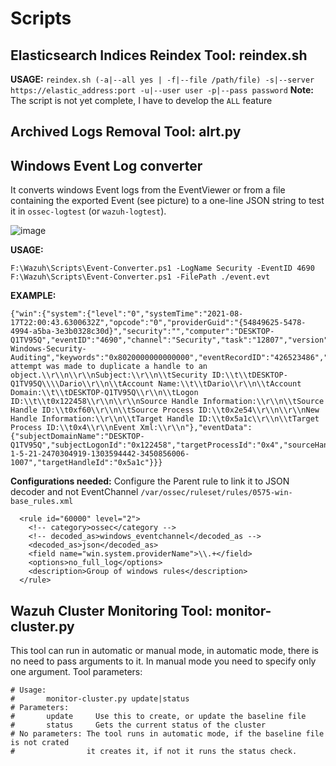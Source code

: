 # Scripts

## Elasticsearch Indices Reindex Tool: reindex.sh
**USAGE:** `reindex.sh (-a|--all yes | -f|--file /path/file) -s|--server https://elastic_address:port -u|--user user -p|--pass password`
**Note:** The script is not yet complete, I have to develop the `ALL` feature

## Archived Logs Removal Tool: alrt.py

## Windows Event Log converter
It converts windows Event logs from the EventViewer or from a file containing the exported Event (see picture) to a one-line JSON string to test it in `ossec-logtest` (or `wazuh-logtest`).

![image](https://user-images.githubusercontent.com/37050249/129812061-7bc1e2ed-b081-441b-8260-78a0f4bd789f.png)

**USAGE:**
```
F:\Wazuh\Scripts\Event-Converter.ps1 -LogName Security -EventID 4690
F:\Wazuh\Scripts\Event-Converter.ps1 -FilePath ./event.evt
```

**EXAMPLE:**
```
{"win":{"system":{"level":"0","systemTime":"2021-08-17T22:00:43.6300632Z","opcode":"0","providerGuid":"{54849625-5478-4994-a5ba-3e3b0328c30d}","security":"","computer":"DESKTOP-Q1TV95Q","eventID":"4690","channel":"Security","task":"12807","version":"0","correlation":"","severityValue":"Information","providerName":"Microsoft-Windows-Security-Auditing","keywords":"0x8020000000000000","eventRecordID":"426523486","message":"An attempt was made to duplicate a handle to an object.\\r\\n\\r\\nSubject:\\r\\n\\tSecurity ID:\\t\\tDESKTOP-Q1TV95Q\\\\Dario\\r\\n\\tAccount Name:\\t\\tDario\\r\\n\\tAccount Domain:\\t\\tDESKTOP-Q1TV95Q\\r\\n\\tLogon ID:\\t\\t0x122458\\r\\n\\r\\nSource Handle Information:\\r\\n\\tSource Handle ID:\\t0xf60\\r\\n\\tSource Process ID:\\t0x2e54\\r\\n\\r\\nNew Handle Information:\\r\\n\\tTarget Handle ID:\\t0x5a1c\\r\\n\\tTarget Process ID:\\t0x4\\r\\nEvent Xml:\\r\\n"},"eventData":{"subjectDomainName":"DESKTOP-Q1TV95Q","subjectLogonId":"0x122458","targetProcessId":"0x4","sourceHandleId":"0xf60","subjectUserName":"Dario","sourceProcessId":"0x2e54","subjectUserSid":"S-1-5-21-2470304919-1303594442-3450856006-1007","targetHandleId":"0x5a1c"}}}
```

**Configurations needed:**
Configure the Parent rule to link it to JSON decoder and not EventChannel
`/var/ossec/ruleset/rules/0575-win-base_rules.xml`
```
  <rule id="60000" level="2">
    <!-- category>ossec</category -->
    <!-- decoded_as>windows_eventchannel</decoded_as -->
    <decoded_as>json</decoded_as>
    <field name="win.system.providerName">\\.+</field>
    <options>no_full_log</options>
    <description>Group of windows rules</description>
  </rule>
```

## Wazuh Cluster Monitoring Tool: monitor-cluster.py
This tool can run in automatic or manual mode, in automatic mode, there is no need to pass arguments to it. In manual mode you need to specify only one argument.
Tool parameters:
```
# Usage:
#       monitor-cluster.py update|status
# Parameters:
#       update     Use this to create, or update the baseline file
#       status     Gets the current status of the cluster
# No parameters: The tool runs in automatic mode, if the baseline file is not crated
#                it creates it, if not it runs the status check.
```
